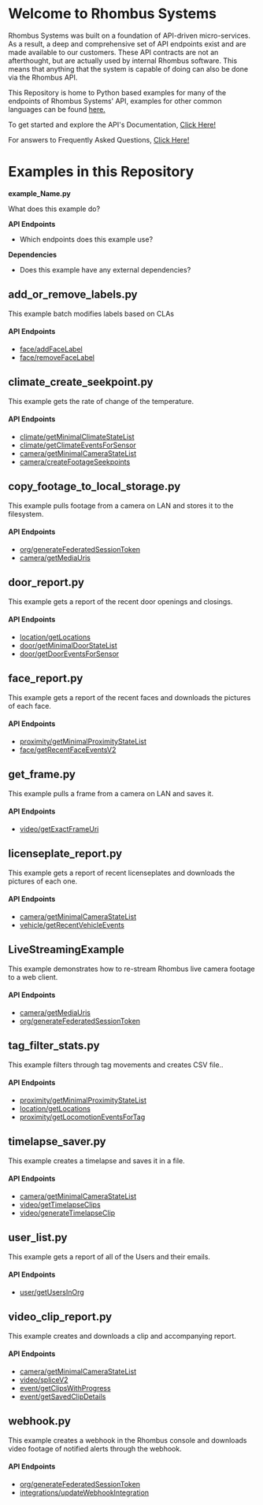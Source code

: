 # Welcome to Rhombus Systems

Rhombus Systems was built on a foundation of API-driven micro-services. As a result, a deep and comprehensive set of API
endpoints exist and are made available to our customers. These API contracts are not an afterthought, but are actually
used by internal Rhombus software. This means that anything that the system is capable of doing can also be done via the
Rhombus API.

This Repository is home to Python based examples for many of the endpoints of Rhombus Systems' API, examples for other
common languages can be found [here.](https://github.com/RhombusSystems)

To get started and explore the API's
Documentation, [Click Here!](https://apidocs.rhombussystems.com/reference/introduction)

For answers to Frequently Asked
Questions, [Click Here!](https://support.rhombussystems.com/hc/en-us/sections/115002570508-FAQ)

# Examples in this Repository

**example_Name.py**

What does this example do?

**API Endpoints**

- Which endpoints does this example use?

**Dependencies**

- Does this example have any external dependencies?

## add_or_remove_labels.py

This example batch modifies labels based on CLAs

#### API Endpoints

- [face/addFaceLabel](https://apidocs.rhombussystems.com/reference/addfacelabel)
- [face/removeFaceLabel](https://apidocs.rhombussystems.com/reference/removefacelabel)

## climate_create_seekpoint.py

This example gets the rate of change of the temperature.

#### API Endpoints

- [climate/getMinimalClimateStateList](https://apidocs.rhombussystems.com/reference/getminimalclimatestatelist)
- [climate/getClimateEventsForSensor](https://apidocs.rhombussystems.com/reference/getclimateeventsforsensor)
- [camera/getMinimalCameraStateList](https://apidocs.rhombussystems.com/reference/getminimalcamerastatelist)
- [camera/createFootageSeekpoints](https://apidocs.rhombussystems.com/reference/createfootageseekpoints)

## copy_footage_to_local_storage.py

This example pulls footage from a camera on LAN and stores it to the filesystem.

#### API Endpoints

- [org/generateFederatedSessionToken](https://apidocs.rhombussystems.com/reference/generatefederatedsessiontoken)
- [camera/getMediaUris](https://apidocs.rhombussystems.com/reference/getmediauris-1)

## door_report.py

This example gets a report of the recent door openings and closings.

#### API Endpoints

- [location/getLocations](https://apidocs.rhombussystems.com/reference/getlocations)
- [door/getMinimalDoorStateList](https://apidocs.rhombussystems.com/reference/getminimaldoorstatelist)
- [door/getDoorEventsForSensor](https://apidocs.rhombussystems.com/reference/getdooreventsforsensor)

## face_report.py

This example gets a report of the recent faces and downloads the pictures of each face.

#### API Endpoints

- [proximity/getMinimalProximityStateList](https://apidocs.rhombussystems.com/reference/getminimalproximitystatelist)
- [face/getRecentFaceEventsV2](https://apidocs.rhombussystems.com/reference/getrecentfaceeventsv2)

## get_frame.py

This example pulls a frame from a camera on LAN and saves it.

#### API Endpoints

- [video/getExactFrameUri](https://apidocs.rhombussystems.com/reference/getexactframeuri)

## licenseplate_report.py

This example gets a report of recent licenseplates and downloads the pictures of each one.

#### API Endpoints

- [camera/getMinimalCameraStateList](https://apidocs.rhombussystems.com/reference/getminimalcamerastatelist)
- [vehicle/getRecentVehicleEvents](https://apidocs.rhombussystems.com/reference/getrecentvehicleevents)

## LiveStreamingExample

This example demonstrates how to re-stream Rhombus live camera footage to a web client.

#### API Endpoints

- [camera/getMediaUris](https://apidocs.rhombussystems.com/reference/getcameramediauris)
- [org/generateFederatedSessionToken](https://apidocs.rhombussystems.com/reference/generatefederatedsessiontoken)

## tag_filter_stats.py

This example filters through tag movements and creates CSV file..

#### API Endpoints

- [proximity/getMinimalProximityStateList](https://apidocs.rhombussystems.com/reference/getminimalproximitystatelist)
- [location/getLocations](https://apidocs.rhombussystems.com/reference/getlocations)
- [proximity/getLocomotionEventsForTag](https://apidocs.rhombussystems.com/reference/getlocomotioneventsfortag)

## timelapse_saver.py

This example creates a timelapse and saves it in a file.

#### API Endpoints

- [camera/getMinimalCameraStateList](https://apidocs.rhombussystems.com/reference/getminimalcamerastatelist)
- [video/getTimelapseClips](https://apidocs.rhombussystems.com/reference/gettimelapseclips)
- [video/generateTimelapseClip](https://apidocs.rhombussystems.com/reference/generatetimelapseclip)

## user_list.py

This example gets a report of all of the Users and their emails.

#### API Endpoints

- [user/getUsersInOrg](https://apidocs.rhombussystems.com/reference/getusersinorg)

## video_clip_report.py

This example creates and downloads a clip and accompanying report.

#### API Endpoints

- [camera/getMinimalCameraStateList](https://apidocs.rhombussystems.com/reference/getminimalcamerastatelist)
- [video/spliceV2](https://apidocs.rhombussystems.com/reference/splicev2)
- [event/getClipsWithProgress](https://apidocs.rhombussystems.com/reference/getclipswithprogress)
- [event/getSavedClipDetails](https://apidocs.rhombussystems.com/reference/getsavedclipdetails)

## webhook.py

This example creates a webhook in the Rhombus console and downloads video footage of notified alerts through the
webhook.

#### API Endpoints

- [org/generateFederatedSessionToken](https://apidocs.rhombussystems.com/reference/generatefederatedsessiontoken)
- [integrations/updateWebhookIntegration](https://apidocs.rhombussystems.com/reference/updatewebhookintegration)